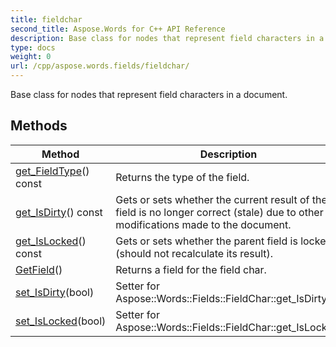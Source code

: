 ```yaml
---
title: fieldchar
second_title: Aspose.Words for C++ API Reference
description: Base class for nodes that represent field characters in a document. 
type: docs
weight: 0
url: /cpp/aspose.words.fields/fieldchar/
---
```


Base class for nodes that represent field characters in a document. 

## Methods

| Method | Description |
| --- | --- |
| [get_FieldType](./get_fieldtype/)() const | Returns the type of the field.  |
| [get_IsDirty](./get_isdirty/)() const | Gets or sets whether the current result of the field is no longer correct (stale) due to other modifications made to the document.  |
| [get_IsLocked](./get_islocked/)() const | Gets or sets whether the parent field is locked (should not recalculate its result).  |
| [GetField](./getfield/)() | Returns a field for the field char.  |
| [set_IsDirty](./set_isdirty/)(bool) | Setter for Aspose::Words::Fields::FieldChar::get_IsDirty.  |
| [set_IsLocked](./set_islocked/)(bool) | Setter for Aspose::Words::Fields::FieldChar::get_IsLocked.  |
